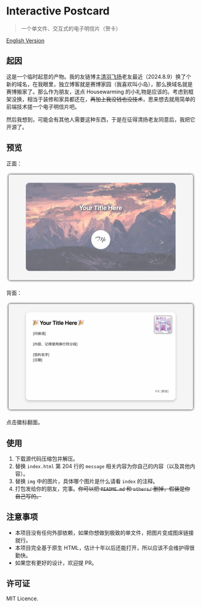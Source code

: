 # Interactive Postcard

> 一个单文件、交互式的电子明信片（贺卡）

[English Version](./README.en.md)

## 起因

这是一个临时起意的产物。我的友链博主[清羽飞扬](https://blog.liushen.fun)老友最近（2024.8.9）换了个新的域名，在我眼里，独立博客就是赛博家园（我喜欢叫小岛），那么换域名就是赛博搬家了。那么作为朋友，送点 Housewarming 的小礼物是应该的。考虑到框架没换，相当于装修和家具都还在，~~再加上我没钱也没技术~~，思来想去就用简单的前端技术搓一个电子明信片吧。

然后我想到，可能会有其他人需要这种东西，于是在征得清扬老友同意后，我把它开源了。

## 预览

正面：

![](./others/preview-front.webp)

背面：

![](./others/preview-back.webp)

点击徽标翻面。

## 使用

1. 下载源代码压缩包并解压。
2. 替换 `index.html` 第 204 行的 `message` 相关内容为你自己的内容（以及其他内容）。
3. 替换 `img` 中的图片，具体哪个图片是什么请看 `index` 的注释。
4. 打包发给你的朋友，完事。~~你可以把 `README.md` 和 `others/` 删掉，假装是你自己写的。~~

## 注意事项

- 本项目没有任何外部依赖，如果你想做到极致的单文件，把图片变成图床链接就行。
- 本项目完全基于原生 HTML，估计十年以后还能打开，所以应该不会维护得很勤快。
- 如果您有更好的设计，欢迎提 PR。

## 许可证

MIT Licence.
